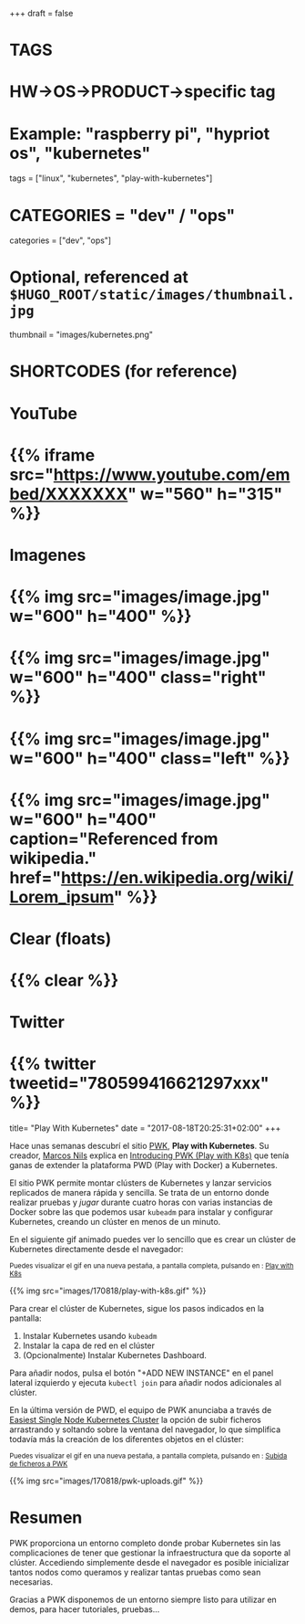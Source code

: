 +++
draft = false

# TAGS
# HW->OS->PRODUCT->specific tag
# Example: "raspberry pi", "hypriot os", "kubernetes"

tags = ["linux", "kubernetes", "play-with-kubernetes"]

# CATEGORIES = "dev" / "ops"
categories = ["dev", "ops"]

# Optional, referenced at `$HUGO_ROOT/static/images/thumbnail.jpg`
thumbnail = "images/kubernetes.png"

# SHORTCODES (for reference)

# YouTube
# {{% iframe src="https://www.youtube.com/embed/XXXXXXX" w="560" h="315" %}}
# Imagenes
# {{% img src="images/image.jpg" w="600" h="400" %}}
# {{% img src="images/image.jpg" w="600" h="400" class="right" %}}
# {{% img src="images/image.jpg" w="600" h="400" class="left" %}}
# {{% img src="images/image.jpg" w="600" h="400" caption="Referenced from wikipedia." href="https://en.wikipedia.org/wiki/Lorem_ipsum" %}}
# Clear (floats)
# {{% clear %}}
# Twitter
# {{% twitter tweetid="780599416621297xxx" %}}

title=  "Play With Kubernetes"
date = "2017-08-18T20:25:31+02:00"
+++

Hace unas semanas descubrí el sitio [PWK](http://play-with-k8s.com), **Play with Kubernetes**. Su creador, [Marcos Nils](https://medium.com/@marcosnils) explica en [Introducing PWK (Play with K8s)](https://medium.com/@marcosnils/introducing-pwk-play-with-k8s-159fcfeb787b) que tenía ganas de extender la plataforma PWD (Play with Docker) a Kubernetes.

El sitio PWK permite montar clústers de Kubernetes y lanzar servicios replicados de manera rápida y sencilla. Se trata de un entorno donde realizar pruebas y _jugar_ durante cuatro horas con varias instancias de Docker sobre las que podemos usar `kubeadm` para instalar y configurar Kubernetes, creando un clúster en menos de un minuto.

<!--more-->

En el siguiente gif animado puedes ver lo sencillo que es crear un clúster de Kubernetes directamente desde el navegador:

<small>Puedes visualizar el gif en una nueva pestaña, a pantalla completa, pulsando en : <a href="/images/170818/play-with-k8s.gif" target="_blank">Play with K8s</a></small>

{{% img src="images/170818/play-with-k8s.gif" %}}

Para crear el clúster de Kubernetes, sigue los pasos indicados en la pantalla:

1. Instalar Kubernetes usando `kubeadm`
1. Instalar la capa de red en el clúster
1. (Opcionalmente) Instalar Kubernetes Dashboard.

Para añadir nodos, pulsa el botón "+ADD NEW INSTANCE" en el panel lateral izquierdo y ejecuta `kubectl join` para añadir nodos adicionales al clúster.

En la última versión de PWD, el equipo de PWK anunciaba a través de [Easiest Single Node Kubernetes Cluster](https://medium.com/@marcosnils/easiest-single-node-kubernetes-cluster-f1deaf229bd5) la opción de subir ficheros arrastrando y soltando sobre la ventana del navegador, lo que simplifica todavía más la creación de los diferentes objetos en el clúster:

<small>Puedes visualizar el gif en una nueva pestaña, a pantalla completa, pulsando en : <a href="/images/170818/pwk-uploads.gif" target="_blank">Subida de ficheros a PWK</a></small>

{{% img src="images/170818/pwk-uploads.gif" %}}

# Resumen

PWK proporciona un entorno completo donde probar Kubernetes sin las complicaciones de tener que gestionar la infraestructura que da soporte al clúster. Accediendo simplemente desde el navegador es posible inicializar tantos nodos como queramos y realizar tantas pruebas como sean necesarias.

Gracias a PWK disponemos de un entorno siempre listo para utilizar en demos, para hacer tutoriales, pruebas...